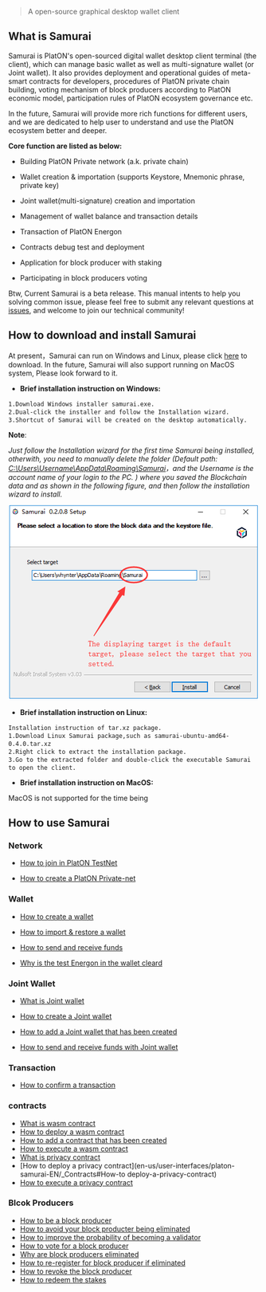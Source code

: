 > A open-source graphical desktop wallet client

## What is Samurai

Samurai is PlatON's open-sourced digital wallet desktop client terminal (the client), which can manage basic wallet as well as multi-signature wallet (or Joint wallet). It also provides deployment and operational guides of meta-smart contracts for developers, procedures of PlatON private chain building, voting mechanism of block producers according to PlatON economic model, participation rules of PlatON ecosystem governance etc.

In the future, Samurai will provide more rich functions for different users, and we are dedicated to help user to understand and use the PlatON ecosystem better and deeper.

**Core function are listed as below:**

- Building PlatON Private network (a.k. private chain)

- Wallet creation & importation (supports Keystore, Mnemonic phrase, private key)

- Joint wallet(multi-signature) creation and importation 

- Management of wallet balance and transaction details

- Transaction of PlatON Energon

- Contracts debug test and deployment

- Application for block producer with staking

- Participating in block producers voting

Btw, Current Samurai is a beta release. This manual intents to help you solving common issue, please feel free to submit any relevant questions at [issues](https://github.com/PlatONnetwork/Docs/issues),  and welcome to join our technical community!

## How to download and install Samurai

At present，Samurai can run on Windows and Linux, please click [here](https://github.com/PlatONnetwork/Samurai/releases) to download. In the future, Samurai will also support running on MacOS system, Please look forward to it. 

+ **Brief installation instruction on Windows:**

```
1.Download Windows installer samurai.exe.
2.Dual-click the installer and follow the Installation wizard.
3.Shortcut of Samurai will be created on the desktop automatically.
```
**Note**:  

*Just follow the Installation wizard for the first time Samurai being  installed, otherwith,  you need to manually delete the folder (Default path: <u>C:\Users\Username\AppData\Roaming\Samurai</u>，and the Username is the account name of your login to the PC. ) where you saved the Blockchain data and as shown in the following figure, and then follow the installation wizard to install.*

<img src="en-us/user-interfaces/platon-samurai-EN/image/Keystore_address.png" width = "503" height="390"/>  

+ **Brief installation instruction on Linux:**

```
Installation instruction of tar.xz package.
1.Download Linux Samurai package,such as samurai-ubuntu-amd64-0.4.0.tar.xz
2.Right click to extract the installation package.
3.Go to the extracted folder and double-click the executable Samurai to open the client.
```

+ **Brief installation instruction on MacOS:**

MacOS is not supported for the time being

## How to use Samurai

### Network

- [How to join in PlatON TestNet](en-us/user-interfaces/platon-samurai-EN/_Join-in-a-network#How-to-join-in-PlatON-TestNet)

- [How to create a PlatON Private-net](en-us/user-interfaces/platon-samurai-EN/_Join-in-a-network#How-to-create-a-PlatON-Private-net)

### Wallet

- [How to create a wallet](en-us/user-interfaces/platon-samurai-EN/_Classic-wallet#How-to-create-a-wallet)

- [How to import & restore a wallet](en-us/user-interfaces/platon-samurai-EN/_Classic-wallet#how-to-import-amp-restore-a-wallet&-restore-a-wallet)

- [How to send and receive funds](en-us/user-interfaces/platon-samurai-EN/_Classic-wallet#How-to-send-and-receive-funds)

- [Why is the test Energon in the wallet cleard](en-us/user-interfaces/platon-samurai-EN/_Classic-wallet#Why-is-the-test-Energon-in-the-wallet-cleard)

### Joint Wallet

- [What is Joint wallet](en-us/user-interfaces/platon-samurai-EN/_Joint-wallet#What-is-joint-wallet)
- [How to create a Joint wallet](en-us/user-interfaces/platon-samurai-EN/_Joint-wallet#How-to-create-a-joint-wallet)

- [How to add a Joint wallet that has been created](en-us/user-interfaces/platon-samurai-EN/_Joint-wallet#How-to-add-a-joint-wallet-that-has-been-created)
- [How to send and receive funds with Joint wallet](en-us/user-interfaces/platon-samurai-EN/_Joint-wallet#How-to-send-and-receive-funds-with-Joint-wallet)

### Transaction

- [How to confirm a transaction](en-us/user-interfaces/platon-samurai-EN/_Confirm-transactions#How-to-confirm-a-transaction)

### contracts

- [What is wasm contract](en-us/user-interfaces/platon-samurai-EN/_Contracts#What-is-wasm-contract)
- [How to deploy a wasm contract](en-us/user-interfaces/platon-samurai-EN/_Contracts#how-to-deploy-a-wasm-contract)
- [How to add a contract that has been created ](en-us/user-interfaces/platon-samurai-EN/_Contracts#How-to-add-a-contract-that-has-been-created)
- [How to execute a wasm contract ](en-us/user-interfaces/platon-samurai-EN/_Contracts#How-to-execute-a-wasm-contract)
- [What is privacy contract](en-us/user-interfaces/platon-samurai-EN/_Contracts#What-is-privacy-contract)
- [How to deploy a privacy contract](en-us/user-interfaces/platon-samurai-EN/_Contracts#How-to deploy-a-privacy-contract)
- [How to execute a privacy contract](en-us/user-interfaces/platon-samurai-EN/_Contracts#How-to-execute-a-privacy-contract)

### Blcok Producers

- [How to be a block producer](en-us/user-interfaces/platon-samurai-EN/_Validator-node#How-to-be-a-block-producer)
- [How to avoid your block producter being eliminated](en-us/user-interfaces/platon-samurai-EN/_Validator-node#How-to-avoid-your-block-producter-being-eliminated)
- [How to improve the probability of becoming a validator](en-us/user-interfaces/platon-samurai-EN/_Validator-node#How-to-improve-the-probability-of-becoming-a-validator)
- [How to vote for a block producer](en-us/user-interfaces/platon-samurai-EN/_Validator-node#How-to-vote-for-a-block-producer)
- [Why are block producers eliminated](en-us/user-interfaces/platon-samurai-EN/_Validator-node#Why-are-block-producers-eliminated)
- [How to re-register for block producer if eliminated](en-us/user-interfaces/platon-samurai-EN/_Validator-node#how-to-re-register-for-block-producer-if-eliminated)
- [How to revoke the block producer](en-us/user-interfaces/platon-samurai-EN/_Validator-node#How-to-revoke-the-block-producer)
- [How to redeem the stakes](en-us/user-interfaces/platon-samurai-EN/_Validator-node#How-to-redeem-the-stakes)

